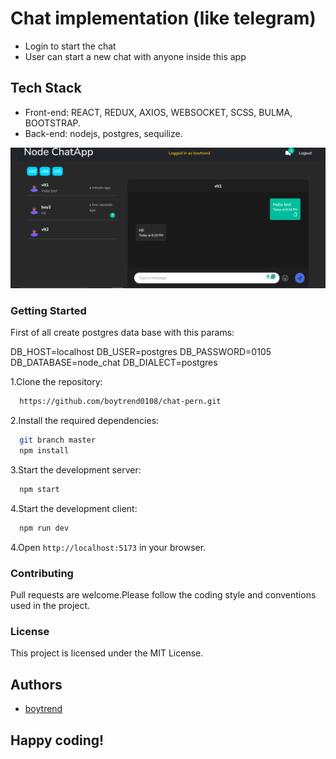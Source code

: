 # Chat implementation (like telegram)

- Login to start the chat
- User can start a new chat with anyone inside this app

## Tech Stack

- Front-end: REACT, REDUX, AXIOS, WEBSOCKET, SCSS, BULMA, BOOTSTRAP.
- Back-end: nodejs, postgres, sequilize.

![App Screenshot](https://raw.githubusercontent.com/boytrend0108/chat-pern/master/images/node%20chat.png)

### Getting Started

First of all create postgres data base with this params:

DB_HOST=localhost
DB_USER=postgres
DB_PASSWORD=0105
DB_DATABASE=node_chat
DB_DIALECT=postgres

1.Clone the repository:

```bash
  https://github.com/boytrend0108/chat-pern.git
```

2.Install the required dependencies:

```bash
  git branch master
  npm install
```

3.Start the development server:

```bash
  npm start
```

4.Start the development client:

```bash
  npm run dev
```

4.Open `http://localhost:5173` in your browser.

### Contributing

Pull requests are welcome.Please follow the coding style and conventions used in the project.

### License

This project is licensed under the MIT License.

## Authors

- [boytrend](https://github.com/boytrend0108)

## Happy coding!
